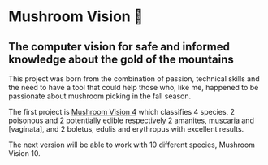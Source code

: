 # Mushroom Vision 🍄
## **The computer vision for safe and informed knowledge about the gold of the mountains**

This project was born from the combination of passion, technical skills and the need to have a tool that could help those who, like me, happened to be passionate about mushroom picking in the fall season.

The first project is [Mushroom Vision 4](MV4/README.md) which classifies 4 species, 2 poisonous and 2 potentially edible respectively 2 amanites, [muscaria](Species/) and [vaginata], and 2 boletus, edulis and erythropus with excellent results.

The next version will be able to work with 10 different species, Mushroom Vision 10.
